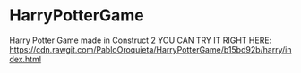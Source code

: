 # HarryPotterGame
Harry Potter Game made in Construct 2
YOU CAN TRY IT RIGHT HERE: https://cdn.rawgit.com/PabloOroquieta/HarryPotterGame/b15bd92b/harry/index.html
